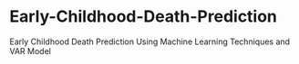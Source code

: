 # Early-Childhood-Death-Prediction
Early Childhood Death Prediction Using Machine Learning Techniques and VAR Model
